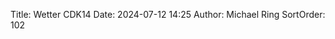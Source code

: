 Title: Wetter CDK14
Date: 2024-07-12 14:25
Author: Michael Ring
SortOrder: 102
<!-- begin include wetter-cdk14.include --> 
<!-- unprocessed version -->
<!-- end include wetter-cdk14.include -->
